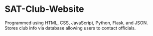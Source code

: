 # SAT-Club-Website
Programmed using HTML, CSS, JavaScript, Python, Flask, and JSON.
Stores club info via database allowing users to contact officials.
